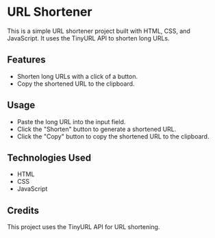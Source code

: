 # URL Shortener

This is a simple URL shortener project built with HTML, CSS, and JavaScript. It uses the TinyURL API to shorten long URLs.

## Features

- Shorten long URLs with a click of a button.
- Copy the shortened URL to the clipboard.

## Usage
- Paste the long URL into the input field.
- Click the "Shorten" button to generate a shortened URL.
- Click the "Copy" button to copy the shortened URL to the clipboard.

## Technologies Used
- HTML
- CSS
- JavaScript


## Credits
This project uses the TinyURL API for URL shortening.
